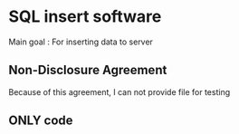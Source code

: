 # SQL insert software
Main goal : For inserting data to server

## Non-Disclosure Agreement
Because of this agreement, I can not provide file for testing

## ONLY code
